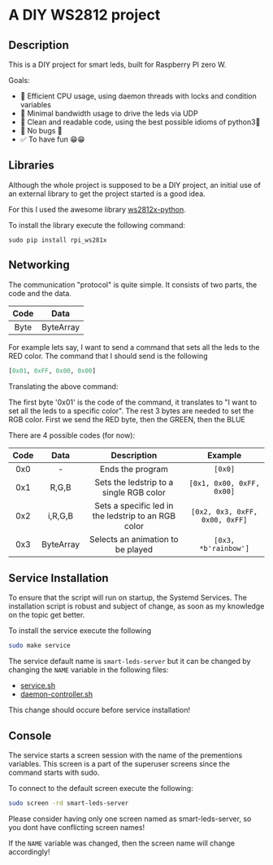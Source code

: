 # A DIY WS2812 project

## Description

This is a DIY project for smart leds, built for Raspberry PI zero W.

Goals:

- 🚧 Efficient CPU usage, using daemon threads with locks and condition variables
- 🚧 Minimal bandwidth usage to drive the leds via UDP
- 🚧 Clean and readable code, using the best possible idioms of python3🐍
- 🚧 No bugs 🐛
- ✅ To have fun 😁😁

## Libraries

Although the whole project is supposed to be a DIY project, an initial use of an external library to get the project started is a good idea.

For this I used the awesome library [ws2812x-python](https://github.com/rpi-ws281x/rpi-ws281x-python).

To install the library execute the following command:

```shell
sudo pip install rpi_ws281x
```

## Networking

The communication "protocol" is quite simple. It consists of two parts, the code and the data.

|  Code  |   Data    |
|:------:|:---------:|
|  Byte  | ByteArray |

For example lets say, I want to send a command that sets all the leds to the RED color. The command that I should send is the following

```python
[0x01, 0xFF, 0x00, 0x00]
```

Translating the above command:

The first byte '0x01' is the code of the command, it translates to "I want to set all the leds to a specific color". The rest 3 bytes are needed to set the RGB color. First we send the RED byte, then the GREEN, then the BLUE

There are 4 possible codes (for now):

|Code|Data|Description|Example|
|:--:|:--:|:---------:|:-----:|
|0x0|-|Ends the program|```[0x0]```|
|0x1|R,G,B|Sets the ledstrip to a single RGB color|```[0x1, 0x00, 0xFF, 0x00]```
|0x2|i,R,G,B|Sets a specific led in the ledstrip to an RGB color|```[0x2, 0x3, 0xFF, 0x00, 0xFF]```
|0x3|ByteArray|Selects an animation to be played|```[0x3, *b'rainbow']```

## Service Installation

To ensure that the script will run on startup, the Systemd Services. The installation script is robust and subject of change, as soon as my knowledge on the topic get better.

To install the service execute the following

```bash
sudo make service
```

The service default name is ```smart-leds-server``` but it can be changed by changing the ```NAME``` variable in the following files:

- [service.sh](./service.sh)
- [daemon-controller.sh](./daemon-controller.sh)

This change should occure before service installation!

## Console

The service starts a screen session with the name of the prementions variables. This screen is a part of the superuser screens since the command starts with sudo.

To connect to the default screen execute the following:

```bash
sudo screen -rd smart-leds-server
```

Please consider having only one screen named as smart-leds-server, so you dont have conflicting screen names!

If the ```NAME``` variable was changed, then the screen name will change accordingly!
